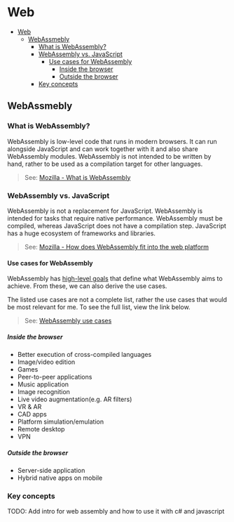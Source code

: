 # Web

- [Web](#web)
  - [WebAssmebly](#webassmebly)
    - [What is WebAssembly?](#what-is-webassembly)
    - [WebAssembly vs. JavaScript](#webassembly-vs-javascript)
      - [Use cases for WebAssembly](#use-cases-for-webassembly)
        - [Inside the browser](#inside-the-browser)
        - [Outside the browser](#outside-the-browser)
    - [Key concepts](#key-concepts)


## WebAssmebly

### What is WebAssembly?

WebAssembly is low-level code that runs in modern browsers. It can run alongside JavaScript and can work together with it and also share WebAssembly modules. WebAssembly is not intended to be written by hand, rather to be used as a compilation target for other languages.

> See: [Mozilla - What is WebAssembly](https://developer.mozilla.org/en-US/docs/WebAssembly/Concepts#what_is_webassembly)

### WebAssembly vs. JavaScript

WebAssembly is not a replacement for JavaScript. WebAssembly is intended for tasks that require native performance. WebAssembly must be compiled, whereas JavaScript does not have a compilation step. JavaScript has a huge ecosystem of frameworks and libraries.

> See: [Mozilla - How does WebAssembly fit into the web platform](https://developer.mozilla.org/en-US/docs/WebAssembly/Concepts#how_does_webassembly_fit_into_the_web_platform)

#### Use cases for WebAssembly

WebAssembly has [high-level goals](https://webassembly.org/docs/high-level-goals/) that define what WebAssembly aims to achieve. From these, we can also derive the use cases.

The listed use cases are not a complete list, rather the use cases that would be most relevant for me. To see the full list, view the link below.

> See: [WebAssembly use cases](https://webassembly.org/docs/use-cases/)

##### Inside the browser

- Better execution of cross-compiled languages
- Image/video edition
- Games
- Peer-to-peer applications
- Music application
- Image recognition
- Live video augmentation(e.g. AR filters)
- VR & AR
- CAD apps
- Platform simulation/emulation
- Remote desktop
- VPN

##### Outside the browser

- Server-side application
- Hybrid native apps on mobile

### Key concepts

TODO: Add intro for web assembly and how to use it with c# and javascript


